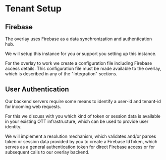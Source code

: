 # Tenant Setup

## Firebase 

The overlay uses Firebase as a data synchronization and authentication hub.

We will setup this instance for you or support you setting up this instance.

For the overlay to work we create a configuration file including Firebase access details. This configuration
file must be made available to the overlay, which is described in any of the "Integration" sections. 


## User Authentication

Our backend servers require some means to identify a user-id and tenant-id for incoming web requests.

For this we discuss with you which kind of token or session data is available in your existing OTT infrastructure,
which can be used to provide user identity.

We will implement a resolution mechanism, which validates and/or parses token or session data provided by you 
to create a Firebase IdToken, which serves as a general authentication token for direct Firebase access or
for subsequent calls to our overlay backend.    
